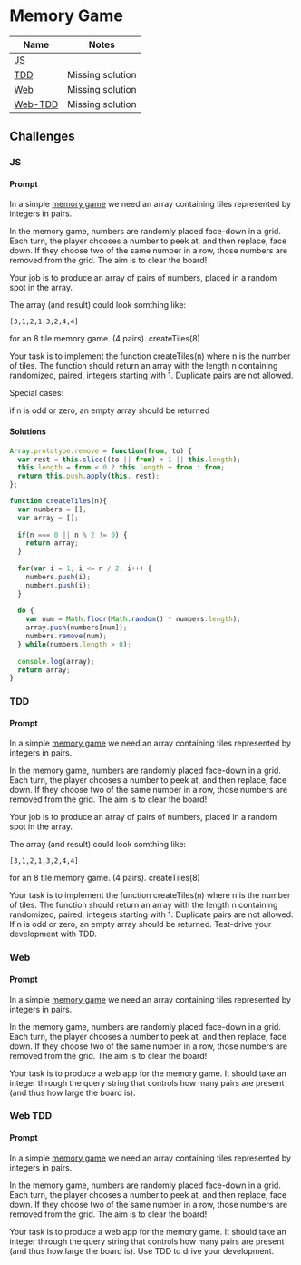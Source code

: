 # Memory Game

| Name | Notes |
| --- | --- |
| [JS](#js) | |
| [TDD](#tdd) | Missing solution |
| [Web](#web) | Missing solution |
| [Web-TDD](#web-tdd) | Missing solution |

## Challenges

### JS

#### Prompt

In a simple [memory game](http://en.wikipedia.org/wiki/Concentration(game)) we need an array containing tiles represented by integers in pairs.

In the memory game, numbers are randomly placed face-down in a grid. Each turn, the player chooses a number to peek at, and then replace, face down. If they choose two of the same number in a row, those numbers are removed from the grid. The aim is to clear the board!

Your job is to produce an array of pairs of numbers, placed in a random spot in the array.

The array (and result) could look somthing like:

```
[3,1,2,1,3,2,4,4]
```

for an 8 tile memory game. (4 pairs). createTiles(8)

Your task is to implement the function createTiles(n) where n is the number of tiles. The function should return an array with the length n containing randomized, paired, integers starting with 1. Duplicate pairs are not allowed.

Special cases:

if n is odd or zero, an empty array should be returned

#### Solutions

```js
Array.prototype.remove = function(from, to) {
  var rest = this.slice((to || from) + 1 || this.length);
  this.length = from < 0 ? this.length + from : from;
  return this.push.apply(this, rest);
};

function createTiles(n){
  var numbers = [];
  var array = [];
  
  if(n === 0 || n % 2 != 0) {
    return array;
  }
  
  for(var i = 1; i <= n / 2; i++) {
    numbers.push(i);
    numbers.push(i);
  }
  
  do {
    var num = Math.floor(Math.random() * numbers.length);
    array.push(numbers[num]);
    numbers.remove(num);
  } while(numbers.length > 0);
  
  console.log(array);
  return array;
}
```

### TDD

#### Prompt

In a simple [memory game](http://en.wikipedia.org/wiki/Concentration(game)) we need an array containing tiles represented by integers in pairs.

In the memory game, numbers are randomly placed face-down in a grid. Each turn, the player chooses a number to peek at, and then replace, face down. If they choose two of the same number in a row, those numbers are removed from the grid. The aim is to clear the board!

Your job is to produce an array of pairs of numbers, placed in a random spot in the array.

The array (and result) could look somthing like:

```
[3,1,2,1,3,2,4,4]
```

for an 8 tile memory game. (4 pairs). createTiles(8)

Your task is to implement the function createTiles(n) where n is the number of tiles. The function should return an array with the length n containing randomized, paired, integers starting with 1. Duplicate pairs are not allowed. If n is odd or zero, an empty array should be returned. Test-drive your development with TDD.


### Web

#### Prompt

In a simple [memory game](http://en.wikipedia.org/wiki/Concentration(game)) we need an array containing tiles represented by integers in pairs.

In the memory game, numbers are randomly placed face-down in a grid. Each turn, the player chooses a number to peek at, and then replace, face down. If they choose two of the same number in a row, those numbers are removed from the grid. The aim is to clear the board!

Your task is to produce a web app for the memory game. It should take an integer through the query string that controls how many pairs are present (and thus how large the board is).

### Web TDD

#### Prompt

In a simple [memory game](http://en.wikipedia.org/wiki/Concentration(game)) we need an array containing tiles represented by integers in pairs.

In the memory game, numbers are randomly placed face-down in a grid. Each turn, the player chooses a number to peek at, and then replace, face down. If they choose two of the same number in a row, those numbers are removed from the grid. The aim is to clear the board!

Your task is to produce a web app for the memory game. It should take an integer through the query string that controls how many pairs are present (and thus how large the board is). Use TDD to drive your development.

